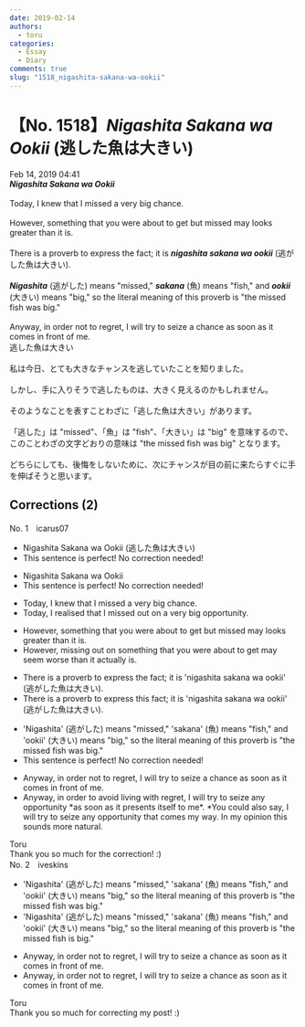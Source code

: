 ```yaml
---
date: 2019-02-14
authors:
  - toru
categories:
  - Essay
  - Diary
comments: true
slug: "1518_nigashita-sakana-wa-ookii"
---
```


# 【No. 1518】<strong><em>Nigashita Sakana wa Ookii</em></strong> (逃した魚は大きい)
<div class="date">Feb 14, 2019 04:41</div>
<div id="post"><div id="body_show_ori">
<strong><em>Nigashita Sakana wa Ookii</em></strong><br/><br/>Today, I knew that I missed a very big chance.<br/><br/>However, something that you were about to get but missed may looks greater than it is.<br/><br/>There is a proverb to express the fact; it is <strong><em>nigashita sakana wa ookii</em></strong> (逃がした魚は大きい).<br/><br/><strong><em>Nigashita</em></strong> (逃がした) means "missed," <strong><em>sakana</em></strong> (魚) means "fish," and <strong><em>ookii</em></strong> (大きい) means "big," so the literal meaning of this proverb is "the missed fish was big."<br/><br/>Anyway, in order not to regret, I will try to seize a chance as soon as it comes in front of me.
</div></div>

<!-- more -->

<div id="post_ja"><div id="body_show_mo">
逃した魚は大きい<br/><br/>私は今日、とても大きなチャンスを逃していたことを知りました。<br/><br/>しかし、手に入りそうで逃したものは、大きく見えるのかもしれません。<br/><br/>そのようなことを表すことわざに「逃した魚は大きい」があります。<br/><br/>「逃した」は "missed"、「魚」は "fish"、「大きい」は "big" を意味するので、このことわざの文字どおりの意味は "the missed fish was big" となります。<br/><br/>どちらにしても、後悔をしないために、次にチャンスが目の前に来たらすぐに手を伸ばそうと思います。
</div></div>

## Corrections (2)
<div id="block"><div class="first_name"> No. 1　<span class="just_name">icarus07</span></div><div id="block2">
<ul class="correction_field">
<li class="incorrect">Nigashita Sakana wa Ookii (逃した魚は大きい)</li>
<li class="corrected perfect">This sentence is perfect! No correction needed!</li>
</ul>
<ul class="correction_field">
<li class="incorrect">Nigashita Sakana wa Ookii</li>
<li class="corrected perfect">This sentence is perfect! No correction needed!</li>
</ul>
<ul class="correction_field">
<li class="incorrect">Today, I knew that I missed a very big chance.</li>
<li class="corrected correct">
Today, I <span class="f_blue">realised</span> that I missed <span class="f_blue">out on</span> a very big <span class="f_blue">opportunity.</span>
</li>
</ul>
<ul class="correction_field">
<li class="incorrect">However, something that you were about to get but missed may looks greater than it is.</li>
<li class="corrected correct">
However, missing out on something that you were about to get may seem worse than it actually is.
</li>
</ul>
<ul class="correction_field">
<li class="incorrect">There is a proverb to express the fact; it is 'nigashita sakana wa ookii' (逃がした魚は大きい).</li>
<li class="corrected correct">
There is a proverb to express th<span class="f_blue">is</span> fact; it is 'nigashita sakana wa ookii' (逃がした魚は大きい).
</li>
</ul>
<ul class="correction_field">
<li class="incorrect">'Nigashita' (逃がした) means "missed," 'sakana' (魚) means "fish," and 'ookii' (大きい) means "big," so the literal meaning of this proverb is "the missed fish was big."</li>
<li class="corrected perfect">This sentence is perfect! No correction needed!</li>
</ul>
<ul class="correction_field">
<li class="incorrect">Anyway, in order not to regret, I will try to seize a chance as soon as it comes in front of me.</li>
<li class="corrected correct">
Anyway, in order to <span class="f_blue">avoid living with</span> regret, I will try to seize<span class="f_blue"> any opportunity</span> *as soon as it <span class="f_blue">presents itself to</span> me*. *You could also say, I will try to seize any opportunity that comes my way. In my opinion this sounds more natural.
</li>
</ul>
</div><div class="name"><span class="just_name">Toru</span><br>
Thank you so much for the correction! :)
</div>
</div>
<div id="block"><div class="first_name"> No. 2　<span class="just_name">iveskins</span></div><div id="block2">
<ul class="correction_field">
<li class="incorrect">'Nigashita' (逃がした) means "missed," 'sakana' (魚) means "fish," and 'ookii' (大きい) means "big," so the literal meaning of this proverb is "the missed fish was big."</li>
<li class="corrected correct">
'Nigashita' (逃がした) means "missed," 'sakana' (魚) means "fish," and 'ookii' (大きい) means "big," so the literal meaning of this proverb is "the missed fish is big."
</li>
</ul>
<ul class="correction_field">
<li class="incorrect">Anyway, in order not to regret, I will try to seize a chance as soon as it comes in front of me.</li>
<li class="corrected correct">
Anyway, in order not to regret, I will try to seize a chance as soon as it comes in front of me.
</li>
</ul>
</div><div class="name"><span class="just_name">Toru</span><br>
Thank you so much for correcting my post! :)
</div>
</div>
